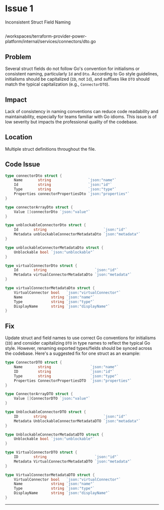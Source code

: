 # Issue 1

Inconsistent Struct Field Naming

##

/workspaces/terraform-provider-power-platform/internal/services/connectors/dto.go

## Problem

Several struct fields do not follow Go's convention for initialisms or consistent naming, particularly `Id` and `Dto`. According to Go style guidelines, initialisms should be capitalized (`ID`, not `Id`), and suffixes like `DTO` should match the typical capitalization (e.g., `ConnectorDTO`).

## Impact

Lack of consistency in naming conventions can reduce code readability and maintainability, especially for teams familiar with Go idioms. This issue is of low severity but impacts the professional quality of the codebase.

## Location

Multiple struct definitions throughout the file.

## Code Issue

```go
type connectorDto struct {
	Name       string                 `json:"name"`
	Id         string                 `json:"id"`
	Type       string                 `json:"type"`
	Properties connectorPropertiesDto `json:"properties"`
}

type connectorArrayDto struct {
	Value []connectorDto `json:"value"`
}

type unblockableConnectorDto struct {
	Id       string                          `json:"id"`
	Metadata unblockableConnectorMetadataDto `json:"metadata"`
}

type unblockableConnectorMetadataDto struct {
	Unblockable bool `json:"unblockable"`
}

type virtualConnectorDto struct {
	Id       string                      `json:"id"`
	Metadata virtualConnectorMetadataDto `json:"metadata"`
}

type virtualConnectorMetadataDto struct {
	VirtualConnector bool   `json:"virtualConnector"`
	Name             string `json:"name"`
	Type             string `json:"type"`
	DisplayName      string `json:"displayName"`
}
```

## Fix

Update struct and field names to use correct Go conventions for initialisms (`ID`) and consider capitalizing `DTO` in type names to reflect the typical Go style. However, renaming exported types/fields should be synced across the codebase. Here's a suggested fix for one struct as an example:

```go
type ConnectorDTO struct {
	Name       string                  `json:"name"`
	ID         string                  `json:"id"`
	Type       string                  `json:"type"`
	Properties ConnectorPropertiesDTO  `json:"properties"`
}

type ConnectorArrayDTO struct {
	Value []ConnectorDTO `json:"value"`
}

type UnblockableConnectorDTO struct {
	ID       string                          `json:"id"`
	Metadata UnblockableConnectorMetadataDTO `json:"metadata"`
}

type UnblockableConnectorMetadataDTO struct {
	Unblockable bool `json:"unblockable"`
}

type VirtualConnectorDTO struct {
	ID       string                      `json:"id"`
	Metadata VirtualConnectorMetadataDTO `json:"metadata"`
}

type VirtualConnectorMetadataDTO struct {
	VirtualConnector bool   `json:"virtualConnector"`
	Name             string `json:"name"`
	Type             string `json:"type"`
	DisplayName      string `json:"displayName"`
}
```

---
